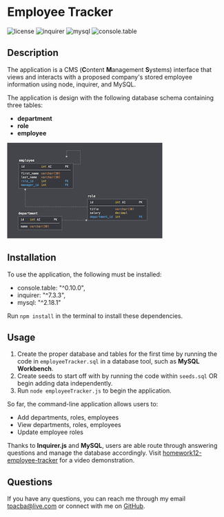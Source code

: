# Employee Tracker

![license](https://img.shields.io/badge/license-none-red.svg)
![inquirer](https://img.shields.io/badge/inquirer.js-7.3.3-green.svg)
![mysql](https://img.shields.io/badge/mysql-2.18.1-blue.svg)
![console.table](https://img.shields.io/badge/console.table-0.10.0-purple.svg)

## Description

The application is a CMS (**C**ontent **M**anagement **S**ystems) interface that views and interacts with a proposed company's stored employee information using node, inquirer, and MySQL.

The application is design with the following database schema containing three tables:

* **department**
* **role**
* **employee**

![Database Schema](./schema.png)

## Installation

To use the application, the following must be installed:
* console.table: "^0.10.0",
* inquirer: "^7.3.3",
* mysql: "^2.18.1"

Run `npm install` in the terminal to install these dependencies.

## Usage

1. Create the proper database and tables for the first time by running the code in `employeeTracker.sql` in a database tool, such as **MySQL Workbench**. 
2. Create seeds to start off with by running the code within `seeds.sql` OR begin adding data independently.
3. Run `node employeeTracker.js` to begin the application.

So far, the command-line application allows users to:
* Add departments, roles, employees
* View departments, roles, employees
* Update employee roles

Thanks to **Inquirer.js** and **MySQL**, users are able route through answering questions and manage the database accordingly.
Visit [homework12-employee-tracker](https://www.youtube.com/watch?v=678qP-xyTOg&feature=youtu.be) for a video demonstration.

## Questions

If you have any questions, you can reach me through my email tpacba@live.com or connect with me on [GitHub](https://github.com/tpacba).


